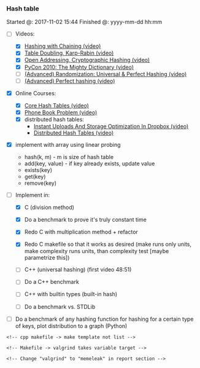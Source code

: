 ### Hash table

Started @: 2017-11-02 15:44
Finished @: yyyy-mm-dd hh:mm

- [ ] Videos:
    - [x] [Hashing with Chaining (video)](https://www.youtube.com/watch?v=0M_kIqhwbFo&list=PLUl4u3cNGP61Oq3tWYp6V_F-5jb5L2iHb&index=8)
    - [x] [Table Doubling, Karp-Rabin (video)](https://www.youtube.com/watch?v=BRO7mVIFt08&index=9&list=PLUl4u3cNGP61Oq3tWYp6V_F-5jb5L2iHb)
    - [x] [Open Addressing, Cryptographic Hashing (video)](https://www.youtube.com/watch?v=rvdJDijO2Ro&index=10&list=PLUl4u3cNGP61Oq3tWYp6V_F-5jb5L2iHb)
    - [x] [PyCon 2010: The Mighty Dictionary (video)](https://www.youtube.com/watch?v=C4Kc8xzcA68)
    - [ ] [(Advanced) Randomization: Universal & Perfect Hashing (video)](https://www.youtube.com/watch?v=z0lJ2k0sl1g&list=PLUl4u3cNGP6317WaSNfmCvGym2ucw3oGp&index=11)
    - [ ] [(Advanced) Perfect hashing (video)](https://www.youtube.com/watch?v=N0COwN14gt0&list=PL2B4EEwhKD-NbwZ4ezj7gyc_3yNrojKM9&index=4)

- [x] Online Courses:
    - [x] [Core Hash Tables (video)](https://www.coursera.org/learn/data-structures-optimizing-performance/lecture/m7UuP/core-hash-tables)
    - [x] [Phone Book Problem (video)](https://www.coursera.org/learn/data-structures/lecture/NYZZP/phone-book-problem)
    - [x] distributed hash tables:
        - [Instant Uploads And Storage Optimization In Dropbox (video)](https://www.coursera.org/learn/data-structures/lecture/DvaIb/instant-uploads-and-storage-optimization-in-dropbox)
        - [Distributed Hash Tables (video)](https://www.coursera.org/learn/data-structures/lecture/tvH8H/distributed-hash-tables)

- [x] implement with array using linear probing
    - hash(k, m) - m is size of hash table
    - add(key, value) - if key already exists, update value
    - exists(key)
    - get(key)
    - remove(key)

- [ ] Implement in:
    - [x] C (division method)
    - [x] Do a benchmark to prove it's truly constant time
    - [x] Redo C with multiplication method + refactor
    - [x] Redo C makefile so that it works as desired (make runs only units, make complexity runs units, than complexity test [maybe parametrize this])

    - [ ] C++ (universal hashing) (first video 48:51)
    - [ ] Do a C++ benchmark

    - [ ] C++ with builtin types (built-in hash)
    - [ ] Do a benchmark vs. STDLib

- [ ] Do a benchmark of any hashing function for hashing for a certain type of keys, plot distribution to a graph (Python)

<!-- templates -->
    <!-- cpp makefile -> make template not list -->

<!-- templates -->
    <!-- Makefile -> valgrind takes variable target -->

<!-- temapltes -->
    <!-- Change "valgrind" to "memeleak" in report section -->
